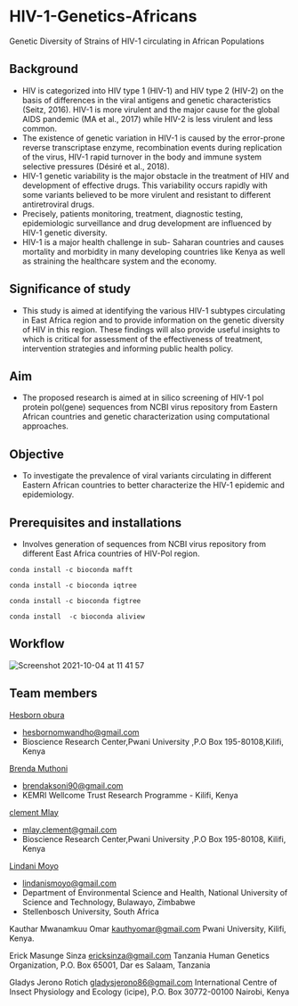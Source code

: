 # HIV-1-Genetics-Africans
Genetic Diversity of Strains of HIV-1 circulating in African Populations

## Background
 + HIV is categorized into HIV type 1 (HIV-1) and HIV type 2 (HIV-2) on the basis of differences in the viral antigens and genetic characteristics (Seitz, 2016). HIV-1 is more virulent and the major cause for the global AIDS pandemic (MA et al., 2017) while HIV-2 is less virulent and less common. 
+ The existence of genetic variation in HIV-1 is caused by the error-prone reverse transcriptase enzyme, recombination events during replication of the virus, HIV-1 rapid turnover in the body and immune system selective pressures (Désiré et al., 2018). 
+ HIV-1 genetic variability is the major obstacle in the treatment of HIV and development of effective drugs. This variability occurs rapidly with some variants believed to be more virulent and resistant to different antiretroviral drugs.
+ Precisely, patients monitoring, treatment, diagnostic testing, epidemiologic surveillance and drug development are influenced by HIV-1 genetic diversity.
+ HIV-1 is a major health challenge in sub- Saharan countries and causes mortality and morbidity in many developing countries like Kenya as well as straining the healthcare system and the economy.


 ## Significance of study
 + This   study is aimed at identifying the various HIV-1 subtypes circulating in East Africa region and to provide information on the genetic diversity of HIV in this region. These findings will also provide useful insights to which is critical for assessment of the effectiveness of treatment, intervention strategies and informing public health policy.

## Aim
+ The proposed research is aimed at in silico  screening of HIV-1  pol protein pol(gene) sequences from NCBI virus repository from Eastern African countries and genetic characterization using computational approaches.

## Objective
 + To investigate the prevalence of viral variants circulating in different Eastern  African countries  to better characterize the HIV-1 epidemic and epidemiology.

## Prerequisites and installations
+ Involves generation of sequences from NCBI virus repository from different East Africa countries of HIV-Pol region.
 
 ``` conda install -c bioconda mafft ```
 
 ``` conda install -c bioconda iqtree ```
 
 ``` conda install -c bioconda figtree ```
 
 ``` conda install  -c bioconda aliview ```
 
 ## Workflow
 ![Screenshot 2021-10-04 at 11 41 57](https://user-images.githubusercontent.com/72735085/136041950-9f66795b-65a5-4020-b9ac-7db38273a83e.png)
 
 ## Team members
 [Hesborn obura](https://github.com/hesbornomwandho)
 + hesbornomwandho@gmail.com
 + Bioscience Research Center,Pwani University ,P.O Box 195-80108,Kilifi, Kenya
 
 [Brenda Muthoni](https://github.com/Sonibk)
 + brendaksoni90@gmail.com
 + KEMRI Wellcome Trust Research Programme - Kilifi, Kenya

 [clement Mlay](https://github.com/clementmlay)
 + mlay.clement@gmail.com
 + Bioscience Research Center,Pwani University ,P.O Box 195-80108, Kilifi, Kenya

 [Lindani Moyo](https://github.com/lindanimoyo)
 + lindanismoyo@gmail.com
 + Department of Environmental Science and Health, National University of Science and Technology, Bulawayo, Zimbabwe
 + Stellenbosch University, South Africa
 
 Kauthar Mwanamkuu Omar
 kauthyomar@gmail.com
 Pwani University, Kilifi, Kenya.
 
 Erick Masunge Sinza
 ericksinza@gmail.com
 Tanzania Human Genetics Organization, P.O. Box 65001, Dar es Salaam, Tanzania
 
 Gladys Jerono Rotich
 gladysjerono86@gmail.com
 International Centre of Insect Physiology and Ecology (icipe), P.O. Box 30772-00100 Nairobi, Kenya




